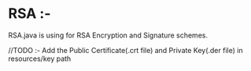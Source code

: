 # RSA :-
RSA.java is using for RSA Encryption and Signature schemes. 

//TODO :-
Add the Public Certificate(.crt file) and Private Key(.der file) in resources/key path
